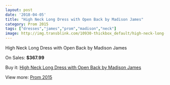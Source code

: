 ```yaml
---
layout: post
date: '2018-04-05'
title: "High Neck Long Dress with Open Back by Madison James"
category: Prom 2015
tags: ["dresses","james","prom","madison","neck"]
image: http://img.transblink.com/10930-thickbox_default/high-neck-long-dress-with-open-back-by-madison-james.jpg
---
```

High Neck Long Dress with Open Back by Madison James

On Sales: **$367.99**
<a href="https://www.transblink.com/en/prom-2015/3555-high-neck-long-dress-with-open-back-by-madison-james.html"><amp-img layout="responsive" width="600" height="600" src="//img.transblink.com/10930-thickbox_default/high-neck-long-dress-with-open-back-by-madison-james.jpg" alt="High Neck Long Dress with Open Back by Madison James 0" /></a>
<a href="https://www.transblink.com/en/prom-2015/3555-high-neck-long-dress-with-open-back-by-madison-james.html"><amp-img layout="responsive" width="600" height="600" src="//img.transblink.com/10934-thickbox_default/high-neck-long-dress-with-open-back-by-madison-james.jpg" alt="High Neck Long Dress with Open Back by Madison James 1" /></a>
<a href="https://www.transblink.com/en/prom-2015/3555-high-neck-long-dress-with-open-back-by-madison-james.html"><amp-img layout="responsive" width="600" height="600" src="//img.transblink.com/10933-thickbox_default/high-neck-long-dress-with-open-back-by-madison-james.jpg" alt="High Neck Long Dress with Open Back by Madison James 2" /></a>
<a href="https://www.transblink.com/en/prom-2015/3555-high-neck-long-dress-with-open-back-by-madison-james.html"><amp-img layout="responsive" width="600" height="600" src="//img.transblink.com/10932-thickbox_default/high-neck-long-dress-with-open-back-by-madison-james.jpg" alt="High Neck Long Dress with Open Back by Madison James 3" /></a>
<a href="https://www.transblink.com/en/prom-2015/3555-high-neck-long-dress-with-open-back-by-madison-james.html"><amp-img layout="responsive" width="600" height="600" src="//img.transblink.com/10931-thickbox_default/high-neck-long-dress-with-open-back-by-madison-james.jpg" alt="High Neck Long Dress with Open Back by Madison James 4" /></a>

Buy it: [High Neck Long Dress with Open Back by Madison James](https://www.transblink.com/en/prom-2015/3555-high-neck-long-dress-with-open-back-by-madison-james.html "High Neck Long Dress with Open Back by Madison James")

View more: [Prom 2015](https://www.transblink.com/en/10-prom-2015 "Prom 2015")